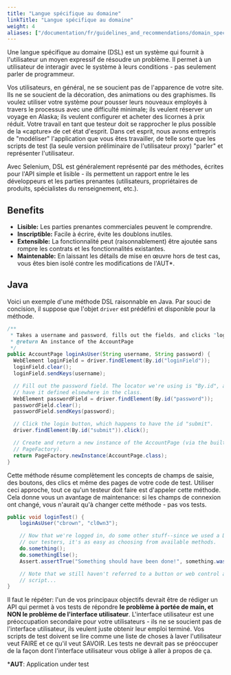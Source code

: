 ```yaml
---
title: "Langue spécifique au domaine"
linkTitle: "Langue spécifique au domaine"
weight: 4
aliases: ["/documentation/fr/guidelines_and_recommendations/domain_specific_language/"]  
---
```


Une langue spécifique au domaine (DSL) est un système qui fournit à l'utilisateur
un moyen expressif de résoudre un problème. Il permet à un utilisateur de
interagir avec le système à leurs conditions - pas seulement parler de programmeur.

Vos utilisateurs, en général, ne se soucient pas de l'apparence de votre site. Ils ne
se soucient de la décoration, des animations ou des graphismes. Ils
voulez utiliser votre système pour pousser leurs nouveaux employés à travers le
processus avec une difficulté minimale; ils veulent réserver un voyage en Alaska;
ils veulent configurer et acheter des licornes à prix réduit. Votre travail en tant que
testeur doit se rapprocher le plus possible de la «capture» de cet état d'esprit.
Dans cet esprit, nous avons entrepris de "modéliser" l'application que vous êtes
travailler, de telle sorte que les scripts de test (la seule version préliminaire de l'utilisateur
proxy) "parler" et représenter l'utilisateur.

Avec Selenium, DSL est généralement représenté par des méthodes, écrites pour
l'API simple et lisible - ils permettent un rapport entre le
les développeurs et les parties prenantes (utilisateurs, propriétaires de produits,
spécialistes du renseignement, etc.).

## Benefits

* **Lisible:** Les parties prenantes commerciales peuvent le comprendre.
* **Inscriptible:** Facile à écrire, évite les doublons inutiles.
* **Extensible:** La fonctionnalité peut (raisonnablement) être ajoutée 
sans rompre les contrats et les fonctionnalités existantes.
* **Maintenable:** En laissant les détails de mise en œuvre hors de test 
cas, vous êtes bien isolé contre les modifications de l'AUT*.

## Java

Voici un exemple d'une méthode DSL raisonnable en Java.
Par souci de concision, il suppose que l'objet `driver` est prédéfini
et disponible pour la méthode.

```java
/**
 * Takes a username and password, fills out the fields, and clicks "login".
 * @return An instance of the AccountPage
 */
public AccountPage loginAsUser(String username, String password) {
  WebElement loginField = driver.findElement(By.id("loginField"));
  loginField.clear();
  loginField.sendKeys(username);

  // Fill out the password field. The locator we're using is "By.id", and we should
  // have it defined elsewhere in the class.
  WebElement passwordField = driver.findElement(By.id("password"));
  passwordField.clear();
  passwordField.sendKeys(password);

  // Click the login button, which happens to have the id "submit".
  driver.findElement(By.id("submit")).click();

  // Create and return a new instance of the AccountPage (via the built-in Selenium
  // PageFactory).
  return PageFactory.newInstance(AccountPage.class);
}
```

Cette méthode résume complètement les concepts de champs de saisie,
des boutons, des clics et même des pages de votre code de test. Utiliser ceci
approche, tout ce qu'un testeur doit faire est d'appeler cette méthode. Cela donne
vous un avantage de maintenance: si les champs de connexion ont changé, vous
n'aurait qu'à changer cette méthode - pas vos tests.

```java
public void loginTest() {
    loginAsUser("cbrown", "cl0wn3");

    // Now that we're logged in, do some other stuff--since we used a DSL to support
    // our testers, it's as easy as choosing from available methods.
    do.something();
    do.somethingElse();
    Assert.assertTrue("Something should have been done!", something.wasDone());

    // Note that we still haven't referred to a button or web control anywhere in this
    // script...
}
```

Il faut le répéter: l'un de vos principaux objectifs devrait être de rédiger un
API qui permet à vos tests de répondre **le problème à portée de main, et NON
le problème de l'interface utilisateur**. L'interface utilisateur est une préoccupation secondaire pour votre
utilisateurs - ils ne se soucient pas de l'interface utilisateur, ils veulent juste obtenir leur emploi
terminé. Vos scripts de test doivent se lire comme une liste de choses à laver
l'utilisateur veut FAIRE et ce qu'il veut SAVOIR. Les tests
ne devrait pas se préoccuper de la façon dont l'interface utilisateur vous oblige à aller
à propos de ça.

***AUT**: Application under test

